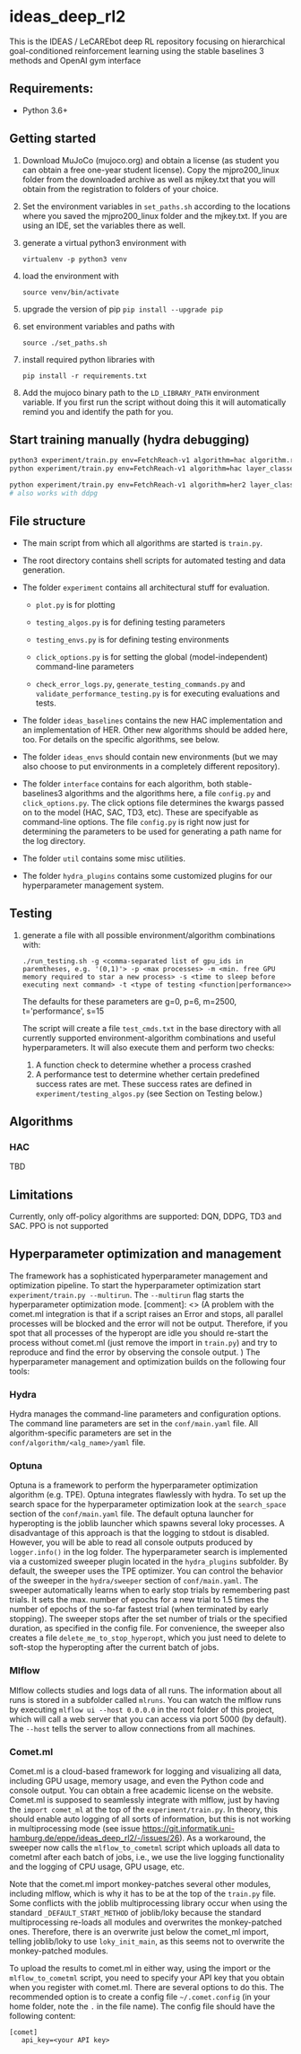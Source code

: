 # ideas_deep_rl2

This is the IDEAS / LeCAREbot deep RL repository focusing on hierarchical goal-conditioned reinforcement learning using the stable baselines 3 methods and OpenAI gym interface

## Requirements:
- Python 3.6+

## Getting started

1. Download MuJoCo (mujoco.org) and obtain a license
   (as student you can obtain a free one-year student license).
   Copy the mjpro200_linux folder from the downloaded archive
   as well as mjkey.txt that you will obtain from the registration
   to folders of your choice.

1. Set the environment variables in `set_paths.sh` according to the
   locations where you saved the mjpro200_linux folder and the mjkey.txt.
   If you are using an IDE, set the variables there as well.

1. generate a virtual python3 environment with

    `virtualenv -p python3 venv`

1. load the environment with

    `source venv/bin/activate`

1. upgrade the version of pip
    `pip install --upgrade pip`

1. set environment variables and paths with

    `source ./set_paths.sh`

1. install required python libraries with

    `pip install -r requirements.txt`

1. Add the mujoco binary path to the  `LD_LIBRARY_PATH` environment variable. If you first run the script without doing this it will automatically remind you and identify the path for you.


## Start training manually (hydra debugging)

```bash
python3 experiment/train.py env=FetchReach-v1 algorithm=hac algorithm.render_test=record algorithm.time_scales=[5,-1]
python experiment/train.py env=FetchReach-v1 algorithm=hac layer_classes=['sacvg','ddpg']
```

```bash
python experiment/train.py env=FetchReach-v1 algorithm=her2 layer_classes=['sac']
# also works with ddpg
```


## File structure
* The main script from which all algorithms are started is `train.py`.
* The root directory contains shell scripts for automated testing and data generation.
* The folder `experiment` contains all architectural stuff for evaluation.

    * `plot.py` is for plotting

    * `testing_algos.py` is for defining testing parameters

    * `testing_envs.py` is for defining testing environments

    * `click_options.py` is for setting the global (model-independent) command-line parameters

    * `check_error_logs.py`, `generate_testing_commands.py` and `validate_performance_testing.py` is for executing evaluations and tests.

* The folder `ideas_baselines` contains the new HAC implementation and an implementation of HER. Other new algorithms should be added here, too. For details on the specific algorithms, see below.
* The folder `ideas_envs` should contain new environments (but we may also choose to put environments in a completely different repository).
* The folder `interface` contains for each algorithm, both stable-baselines3 algorithms and the algorithms here, a file `config.py` and `click_options.py`. The click options file determines the kwargs passed on to the model (HAC, SAC, TD3, etc). These are specifyable as command-line options. The file `config.py` is right now just for determining the parameters to be used for generating a path name for the log directory.
* The folder `util` contains some misc utilities.
* The folder `hydra_plugins` contains some customized plugins for our hyperparameter management system.

## Testing

1. generate a file with all possible environment/algorithm combinations with:

    `./run_testing.sh -g <comma-separated list of gpu_ids in paremtheses, e.g. '(0,1)'> -p <max processes> -m <min. free GPU memory required to star a new process> -s <time to sleep before executing next command> -t <type of testing <function|performance>>`

    The defaults for these parameters are g=0, p=6, m=2500, t='performance', s=15

    The script will create a file `test_cmds.txt` in the base directory with all currently supported environment-algorithm combinations and useful hyperparameters. It will also execute them and perform two checks:

    1. A function check to determine whether a process crashed
    1. A performance test to determine whether certain predefined success rates are met. These success rates are defined in `experiment/testing_algos.py` (see Section on Testing below.)

## Algorithms

### HAC
TBD

## Limitations
Currently, only off-policy algorithms are supported: DQN, DDPG, TD3 and SAC. PPO is not supported

## Hyperparameter optimization and management
The framework has a sophisticated hyperparameter management and optimization pipeline. 
To start the hyperparameter optimization start `experiment/train.py --multirun`. The `--multirun` flag starts the hyperparameter optimization mode. 
[comment]: <> (A problem with the comet.ml integration is that if a script raises an Error and stops, all parallel processes will be blocked and the error will not be output. Therefore, if you spot that all processes of the hyperopt are idle you should re-start the process without comet.ml &#40;just remove the import in `train.py`&#41; and try to reproduce and find the error by observing the console output.  )
The hyperparameter management and optimization builds on the following four tools: 

### Hydra
Hydra manages the command-line parameters and configuration options. 
The command line parameters are set in the `conf/main.yaml` file. 
All algorithm-specific parameters are set in the `conf/algorithm/<alg_name>/yaml` file.  

### Optuna
Optuna is a framework to perform the hyperparameter optimization algorithm (e.g. TPE). 
Optuna integrates flawlessly with hydra. 
To set up the search space for the hyperparameter optimization look at the `search_space` section of the `conf/main.yaml` file.
The default optuna launcher for hyperopting is the joblib launcher which spawns several loky processes. 
A disadvantage of this approach is that the logging to stdout is disabled. 
However, you will be able to read all console outputs produced by `logger.info()` in the log folder.
The hyperparameter search is implemented via a customized sweeper plugin located in the `hydra_plugins` subfolder. 
By default, the sweeper uses the TPE optimizer.
You can control the behavior of the sweeper in the `hydra/sweeper` section of `conf/main.yaml`.
The sweeper automatically learns when to early stop trials by remembering past trials.
It sets the max. number of epochs for a new trial to 1.5 times the number of epochs of the so-far fastest trial (when terminated by early stopping).
The sweeper stops after the set number of trials or the specified duration, as specified in the config file. 
For convenience, the sweeper also creates a file `delete_me_to_stop_hyperopt`, which you just need to delete to soft-stop the hyperopting after the current batch of jobs.  

### Mlflow
Mlflow collects studies and logs data of all runs. 
The information about all runs is stored in a subfolder called `mlruns`. 
You can watch the mlflow runs by executing `mlflow ui --host 0.0.0.0` in the root folder of this project, which will call a web server that you can access via port 5000 (by default). 
The `--host` tells the server to allow connections from all machines.

### Comet.ml 
  Comet.ml is a cloud-based framework for logging and visualizing all data, including GPU usage, memory usage, and even the Python code and console output. You can obtain a free academic license on the website. 
  Comet.ml is supposed to seamlessly integrate with mlflow, just by having the `import comet_ml` at the top of the `experiment/train.py`. In theory, this should enable auto logging of all sorts of information, but this is not working in multiprocessing mode (see issue https://git.informatik.uni-hamburg.de/eppe/ideas_deep_rl2/-/issues/26).
  As a workaround, the sweeper now calls the `mlflow_to_cometml` script which uploads all data to cometml after each batch of jobs, i.e., we use the live logging functionality and the logging of CPU usage, GPU usage, etc. 
  
Note that the comet.ml import monkey-patches several other modules, including mlflow, which is why it has to be at the top of the `train.py` file. 
  Some conflicts with the joblib multiprocessing library occur when using the standard `_DEFAULT_START_METHOD` of joblib/loky because the standard multiprocessing re-loads all modules and overwrites the monkey-patched ones. 
  Therefore, there is an overwrite just below the comet_ml import, telling joblib/loky to use `loky_init_main`, as this seems not to overwrite the monkey-patched modules.
  
To upload the results to comet.ml in either way, using the import or the `mlflow_to_cometml` script, you need to specify your API key that you obtain when you register with comet.ml. 
  There are several options to do this. 
  The recommended option is to create a config file `~/.comet.config` (in your home folder, note the `.` in the file name). 
  The config file should have the following content:
```
[comet]
   api_key=<your API key>
```
  



  
